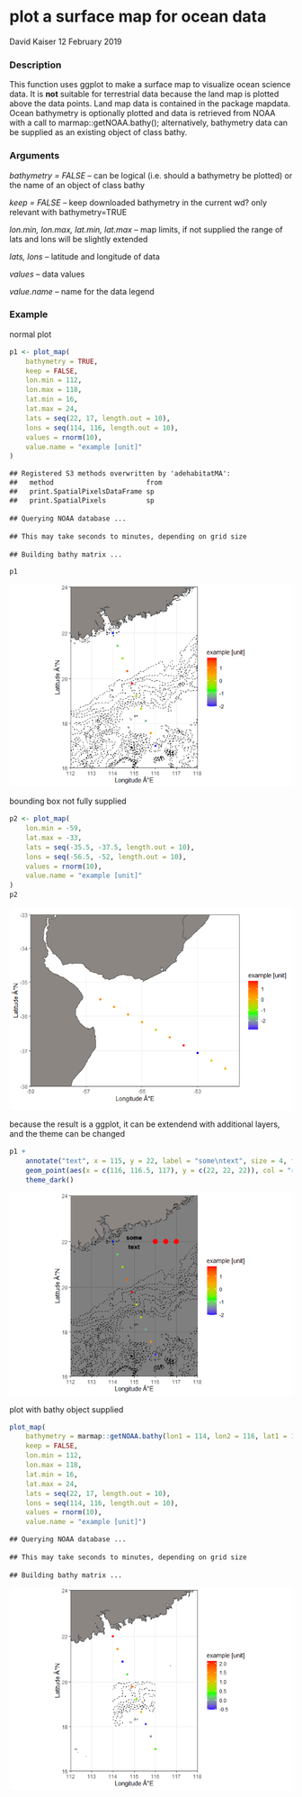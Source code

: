 plot a surface map for ocean data
================
David Kaiser
12 February 2019

### Description

This function uses ggplot to make a surface map to visualize ocean
science data. It is **not** suitable for terrestrial data because the
land map is plotted above the data points. Land map data is contained in
the package mapdata. Ocean bathymetry is optionally plotted and data is
retrieved from NOAA with a call to marmap::getNOAA.bathy();
alternatively, bathymetry data can be supplied as an existing object of
class bathy.

### Arguments

*bathymetry = FALSE* – can be logical (i.e. should a bathymetry be
plotted) or the name of an object of class bathy

*keep = FALSE* – keep downloaded bathymetry in the current wd? only
relevant with bathymetry=TRUE

*lon.min, lon.max, lat.min, lat.max* – map limits, if not supplied the
range of lats and lons will be slightly extended

*lats, lons* – latitude and longitude of data

*values* – data values

*value.name* – name for the data legend

### Example

normal plot

``` r
p1 <- plot_map(
    bathymetry = TRUE,
    keep = FALSE,
    lon.min = 112,
    lon.max = 118,
    lat.min = 16,
    lat.max = 24,
    lats = seq(22, 17, length.out = 10),
    lons = seq(114, 116, length.out = 10),
    values = rnorm(10),
    value.name = "example [unit]"
)
```

    ## Registered S3 methods overwritten by 'adehabitatMA':
    ##   method                       from
    ##   print.SpatialPixelsDataFrame sp  
    ##   print.SpatialPixels          sp

    ## Querying NOAA database ...

    ## This may take seconds to minutes, depending on grid size

    ## Building bathy matrix ...

``` r
p1
```

![](README_files/figure-gfm/example-1.png)<!-- -->

bounding box not fully supplied

``` r
p2 <- plot_map(
    lon.min = -59, 
    lat.max = -33,
    lats = seq(-35.5, -37.5, length.out = 10),
    lons = seq(-56.5, -52, length.out = 10),
    values = rnorm(10),
    value.name = "example [unit]"
)
p2
```

![](README_files/figure-gfm/example2-1.png)<!-- -->

because the result is a ggplot, it can be extendend with additional
layers, and the theme can be changed

``` r
p1 +
    annotate("text", x = 115, y = 22, label = "some\ntext", size = 4, fontface = "bold") +
    geom_point(aes(x = c(116, 116.5, 117), y = c(22, 22, 22)), col = "red", size = 4) +
    theme_dark()
```

![](README_files/figure-gfm/example3-1.png)<!-- -->

plot with bathy object supplied

``` r
plot_map(
    bathymetry = marmap::getNOAA.bathy(lon1 = 114, lon2 = 116, lat1 = 18, lat2 = 20, resolution = 1),
    keep = FALSE,
    lon.min = 112,
    lon.max = 118,
    lat.min = 16,
    lat.max = 24,
    lats = seq(22, 17, length.out = 10),
    lons = seq(114, 116, length.out = 10),
    values = rnorm(10),
    value.name = "example [unit]")
```

    ## Querying NOAA database ...

    ## This may take seconds to minutes, depending on grid size

    ## Building bathy matrix ...

![](README_files/figure-gfm/example4-1.png)<!-- -->
